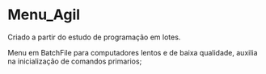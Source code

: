 # Menu_Agil
Criado a partir do estudo de programação em lotes.

Menu em BatchFile para computadores lentos e de baixa qualidade, auxilia na inicialização de comandos primarios;
